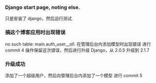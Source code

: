 ### Django start page, noting else.
只是安装了 django，然后运行测试.

### 搞这个博客应用时出现错误

no such table: main.auth_user__oll.
在管理后台内添加模型时出现错误
进行 commit 4 操作保留这次错误，然后进行升级 Django，从 2.0.5 升级到 2.1.7

### 升级成功

添加了一个超级用户，然后向管理后台内添加了一个模型
进行 commit 5
